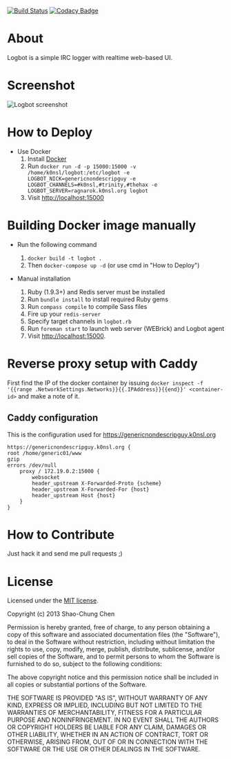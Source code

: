 [![Build Status](https://secure.travis-ci.org/k0nsl/Logbot.png?branch=master)](http://travis-ci.org/k0nsl/Logbot)
[![Codacy Badge](https://api.codacy.com/project/badge/Grade/0c06454594834f66b7e7c1e115cdc9f9)](https://www.codacy.com/app/k0nsl/Logbot?utm_source=github.com&amp;utm_medium=referral&amp;utm_content=k0nsl/Logbot&amp;utm_campaign=Badge_Grade)

# About
Logbot is a simple IRC logger with realtime web-based UI.


# Screenshot
![Logbot screenshot](https://raw.github.com/k0nsl/Logbot/master/screenshot.png)


# How to Deploy
* Use Docker
    1. Install [Docker](https://www.docker.com/)
    2. Run `docker run -d -p 15000:15000 -v /home/k0nsl/logbot:/etc/logbot -e LOGBOT_NICK=genericnondescripguy -e LOGBOT_CHANNELS=#k0nsl,#trinity,#thehax -e LOGBOT_SERVER=ragnarok.k0nsl.org logbot`
    3. Visit [http://localhost:15000](http://localhost:15000)

# Building Docker image manually

* Run the following command
    1. `docker build -t logbot .`
    2. Then `docker-compose up -d` (or use cmd in "How to Deploy")

* Manual installation
    1. Ruby (1.9.3+) and Redis server must be installed
    2. Run `bundle install` to install required Ruby gems
    3. Run `compass compile` to compile Sass files
    4. Fire up your `redis-server`
    5. Specify target channels in `logbot.rb`
    6. Run `foreman start` to launch web server (WEBrick) and Logbot agent
    7. Visit [http://localhost:15000](http://localhost:15000).


# Reverse proxy setup with Caddy

First find the IP of the docker container by issuing `docker inspect -f '{{range .NetworkSettings.Networks}}{{.IPAddress}}{{end}}' <container-id>` and make a note of it.

## Caddy configuration

This is the configuration used for https://genericnondescripguy.k0nsl.org
```
https://genericnondescripguy.k0nsl.org {
root /home/generic01/www
gzip
errors /dev/null
    proxy / 172.19.0.2:15000 {
        websocket
        header_upstream X-Forwarded-Proto {scheme}
        header_upstream X-Forwarded-For {host}
        header_upstream Host {host}
    }
}
````

# How to Contribute

Just hack it and send me pull requests ;)


# License

Licensed under the [MIT license](http://opensource.org/licenses/mit-license.php).

Copyright (c) 2013 Shao-Chung Chen

Permission is hereby granted, free of charge, to any person obtaining a copy of this software and associated documentation files (the "Software"), to deal in the Software without restriction, including without limitation the rights to use, copy, modify, merge, publish, distribute, sublicense, and/or sell copies of the Software, and to permit persons to whom the Software is furnished to do so, subject to the following conditions:

The above copyright notice and this permission notice shall be included in all copies or substantial portions of the Software.

THE SOFTWARE IS PROVIDED "AS IS", WITHOUT WARRANTY OF ANY KIND, EXPRESS OR IMPLIED, INCLUDING BUT NOT LIMITED TO THE WARRANTIES OF MERCHANTABILITY, FITNESS FOR A PARTICULAR PURPOSE AND NONINFRINGEMENT. IN NO EVENT SHALL THE AUTHORS OR COPYRIGHT HOLDERS BE LIABLE FOR ANY CLAIM, DAMAGES OR OTHER LIABILITY, WHETHER IN AN ACTION OF CONTRACT, TORT OR OTHERWISE, ARISING FROM, OUT OF OR IN CONNECTION WITH THE SOFTWARE OR THE USE OR OTHER DEALINGS IN THE SOFTWARE.
